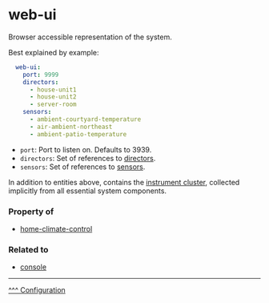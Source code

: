 web-ui
==

Browser accessible representation of the system.

Best explained by example:

```yaml
  web-ui:
    port: 9999
    directors:
      - house-unit1
      - house-unit2
      - server-room
    sensors:
      - ambient-courtyard-temperature
      - air-ambient-northeast
      - ambient-patio-temperature
```

* `port`: Port to listen on. Defaults to 3939.
* `directors`: Set of references to [directors](./directors.md).
* `sensors`: Set of references to [sensors](./sensors-and-switches.md).

In addition to entities above, contains the [instrument cluster](../instrument-cluster/index.md), collected implicitly from all essential system components.

### Property of
* [home-climate-control](./home-climate-control.md)

### Related to
* [console](./console.md)

---
[^^^ Configuration](./index.md)
